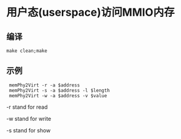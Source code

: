 # 用户态(userspace)访问MMIO内存

## 编译
```
make clean;make
```

## 示例
```
 memPhy2Virt -r -a $address
 memPhy2Virt -s -a $address -l $length
 memPhy2Virt -w -a $address -v $value
 ```
 -r stand for read
 
 -w stand for write

 -s stand for show 
